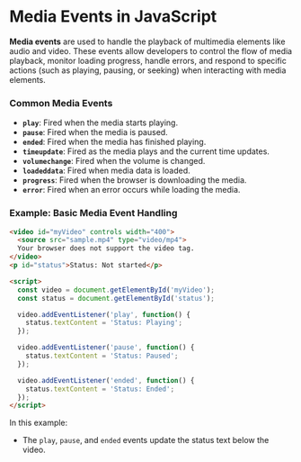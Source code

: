 # **Media Events in JavaScript**

**Media events** are used to handle the playback of multimedia elements like audio and video. These events allow developers to control the flow of media playback, monitor loading progress, handle errors, and respond to specific actions (such as playing, pausing, or seeking) when interacting with media elements.

### **Common Media Events**
- **`play`**: Fired when the media starts playing.
- **`pause`**: Fired when the media is paused.
- **`ended`**: Fired when the media has finished playing.
- **`timeupdate`**: Fired as the media plays and the current time updates.
- **`volumechange`**: Fired when the volume is changed.
- **`loadeddata`**: Fired when media data is loaded.
- **`progress`**: Fired when the browser is downloading the media.
- **`error`**: Fired when an error occurs while loading the media.

### **Example: Basic Media Event Handling**

```html
<video id="myVideo" controls width="400">
  <source src="sample.mp4" type="video/mp4">
  Your browser does not support the video tag.
</video>
<p id="status">Status: Not started</p>

<script>
  const video = document.getElementById('myVideo');
  const status = document.getElementById('status');

  video.addEventListener('play', function() {
    status.textContent = 'Status: Playing';
  });

  video.addEventListener('pause', function() {
    status.textContent = 'Status: Paused';
  });

  video.addEventListener('ended', function() {
    status.textContent = 'Status: Ended';
  });
</script>
```

In this example:
- The `play`, `pause`, and `ended` events update the status text below the video.